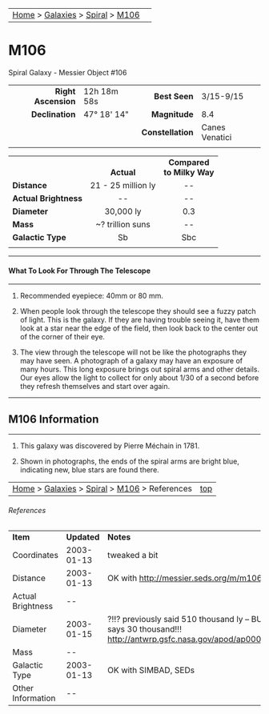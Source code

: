|    |    |
|:---|---:|
|[Home](/notes/#object-notes) > [Galaxies](/notes/#galaxies) > [Spiral](../!spiral-galaxy-info) > [M106](#m106)|  |

# M106
Spiral Galaxy - Messier Object #106

|   |   |   |   |
|--:|:--|--:|:--|
|**Right Ascension**|12h 18m 58s|**Best Seen**|3/15-9/15|
|**Declination**|47&deg; 18' 14"	|**Magnitude**|8.4|
|   |   |**Constellation**|Canes Venatici|
|   |   |   |   |

|  |  |  |
|---|:--:|:--:|
|  |<br/>**Actual**|**Compared<br/>to Milky Way**|
|**Distance**|21 - 25 million ly|--|
|**Actual Brightness**|--|--|
|**Diameter**|30,000 ly|0.3|
|**Mass**|~? trillion suns|--|
|**Galactic Type**|Sb|Sbc|
|  |  |  |

---
#### What To Look For Through The Telescope
---

1.	Recommended eyepiece: 40mm or 80 mm.

2.	When people look through the telescope they should see a fuzzy patch of light.  This is the galaxy.  If they are having trouble seeing it, have them look at a star near the edge of the field, then look back to the center out of the corner of their eye.
   
3.	The view through the telescope will not be like the photographs they may have seen.  A photograph of a galaxy may have an exposure of many hours.  This long exposure brings out spiral arms and other details.  Our eyes allow the light to collect for only about 1/30 of a second before they refresh themselves and start over again.

---
## M106 Information
---

1.	This galaxy was discovered by Pierre Méchain in 1781.

2.	Shown in photographs, the ends of the spiral arms are bright blue, indicating new, blue stars are found there.

|    |    |
|:---|---:|
|[Home](/notes/#object-notes) > [Galaxies](/notes/#galaxies) > [Spiral](../!spiral-galaxy-info) > [M106](#m106) > References|[top](#m106)|

###### References
|   |   |   |
|---|---|---|
|**Item**|**Updated**|**Notes**|
|Coordinates|2003-01-13|tweaked a bit|
|Distance|2003-01-13|OK with <http://messier.seds.org/m/m106.html>|
|Actual Brightness|--|  |
|Diameter|2003-01-15| ?!!?  previously said 510 thousand ly – BUT APOD says 30 thousand!!!  <http://antwrp.gsfc.nasa.gov/apod/ap000215.html>|
|Mass|--|  |
|Galactic Type|2003-01-13|OK with SIMBAD, SEDs|
|Other Information|--|  |
	